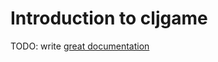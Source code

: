 # Introduction to cljgame

TODO: write [great documentation](http://jacobian.org/writing/what-to-write/)
